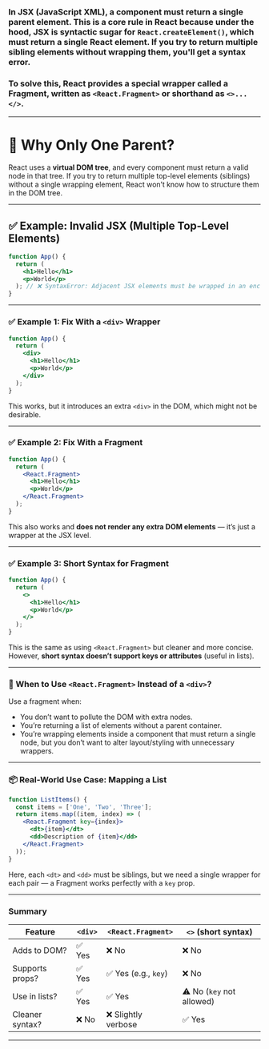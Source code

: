 
### In JSX (JavaScript XML), **a component must return a single parent element**. This is a core rule in React because under the hood, JSX is syntactic sugar for `React.createElement()`, which must return a **single React element**. If you try to return multiple sibling elements without wrapping them, you'll get a syntax error.

### To solve this, React provides a special wrapper called a **Fragment**, written as `<React.Fragment>` or shorthand as `<>...</>`.

---

# 🧠 Why Only One Parent?

React uses a **virtual DOM tree**, and every component must return a valid node in that tree. If you try to return multiple top-level elements (siblings) without a single wrapping element, React won’t know how to structure them in the DOM tree.

---

## ✅ Example: Invalid JSX (Multiple Top-Level Elements)

```jsx
function App() {
  return (
    <h1>Hello</h1>
    <p>World</p>
  ); // ❌ SyntaxError: Adjacent JSX elements must be wrapped in an enclosing tag
}
```

---

### ✅ Example 1: Fix With a `<div>` Wrapper

```jsx
function App() {
  return (
    <div>
      <h1>Hello</h1>
      <p>World</p>
    </div>
  );
}
```

This works, but it introduces an extra `<div>` in the DOM, which might not be desirable.

---

### ✅ Example 2: Fix With a Fragment

```jsx
function App() {
  return (
    <React.Fragment>
      <h1>Hello</h1>
      <p>World</p>
    </React.Fragment>
  );
}
```

This also works and **does not render any extra DOM elements** — it’s just a wrapper at the JSX level.

---

### ✅ Example 3: Short Syntax for Fragment

```jsx
function App() {
  return (
    <>
      <h1>Hello</h1>
      <p>World</p>
    </>
  );
}
```

This is the same as using `<React.Fragment>` but cleaner and more concise. However, **short syntax doesn’t support keys or attributes** (useful in lists).

---

### 🧩 When to Use `<React.Fragment>` Instead of a `<div>`?

Use a fragment when:

* You don’t want to pollute the DOM with extra nodes.
* You’re returning a list of elements without a parent container.
* You’re wrapping elements inside a component that must return a single node, but you don’t want to alter layout/styling with unnecessary wrappers.

---

### 📦 Real-World Use Case: Mapping a List

```jsx
function ListItems() {
  const items = ['One', 'Two', 'Three'];
  return items.map((item, index) => (
    <React.Fragment key={index}>
      <dt>{item}</dt>
      <dd>Description of {item}</dd>
    </React.Fragment>
  ));
}
```

Here, each `<dt>` and `<dd>` must be siblings, but we need a single wrapper for each pair — a Fragment works perfectly with a `key` prop.

---

### Summary

| Feature         | `<div>` | `<React.Fragment>`  | `<>` (short syntax)       |
| --------------- | ------- | ------------------- | ------------------------- |
| Adds to DOM?    | ✅ Yes   | ❌ No                | ❌ No                      |
| Supports props? | ✅ Yes   | ✅ Yes (e.g., `key`) | ❌ No                      |
| Use in lists?   | ✅ Yes   | ✅ Yes               | ⚠️ No (`key` not allowed) |
| Cleaner syntax? | ❌ No    | ❌ Slightly verbose  | ✅ Yes                     |

---